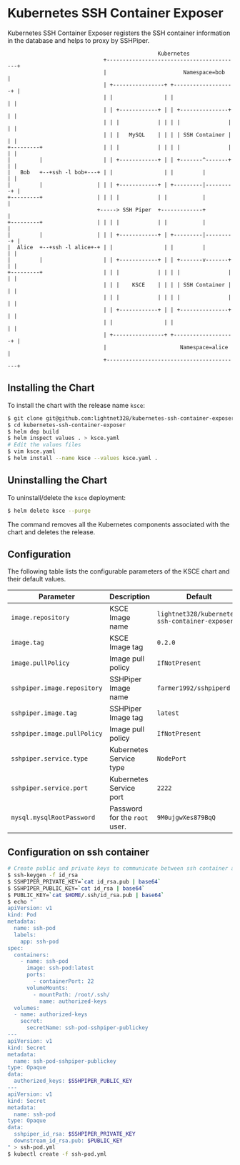 # Kubernetes SSH Container Exposer

Kubernetes SSH Container Exposer registers the SSH container information in the database and helps to proxy by SSHPiper.

```
                                               Kubernetes
                              +------------------------------------------+
                              |                        Namespace=bob     |
                              | +----------------+ +-------------------+ |
                              | |                | |                   | |
                              | | +------------+ | | +---------------+ | |
                              | | |            | | | |               | | |
                              | | |   MySQL    | | | | SSH Container | | |
+---------+                   | | |            | | | |               | | |
|         |                   | | +------------+ | | +-------^-------+ | |
|   Bob   +--+ssh -l bob+---+ | |                | |         |         | |
|         |                 | | | +------------+ | +---------|---------+ |
+---------+                 | | | |            | |           |           |
                            +-----> SSH Piper  +-------------+           |
+---------+                 | | | |            | |           |           |
|         |                 | | | +------------+ | +---------|---------+ |
|  Alice  +--+ssh -l alice+-+ | |                | |         |         | |
|         |                   | | +------------+ | | +-------v-------+ | |
+---------+                   | | |            | | | |               | | |
                              | | |    KSCE    | | | | SSH Container | | |
                              | | |            | | | |               | | |
                              | | +------------+ | | +---------------+ | |
                              | |                | |                   | |
                              | +----------------+ +-------------------+ |
                              |                       Namespace=alice    |
                              +------------------------------------------+
```

## Installing the Chart

To install the chart with the release name `ksce`:

```bash
$ git clone git@github.com:lightnet328/kubernetes-ssh-container-exposer.git
$ cd kubernetes-ssh-container-exposer
$ helm dep build
$ helm inspect values . > ksce.yaml
# Edit the values files
$ vim ksce.yaml
$ helm install --name ksce --values ksce.yaml .
```

## Uninstalling the Chart

To uninstall/delete the `ksce` deployment:

```bash
$ helm delete ksce --purge
```

The command removes all the Kubernetes components associated with the chart and deletes the release.

## Configuration

The following table lists the configurable parameters of the KSCE chart and their default values.

| Parameter                   | Description                   | Default                                        |
| --------------------------- | ----------------------------- | ---------------------------------------------- |
| `image.repository`          | KSCE Image name               | `lightnet328/kubernetes-ssh-container-exposer` |
| `image.tag`                 | KSCE Image tag                | `0.2.0`                                        |
| `image.pullPolicy`          | Image pull policy             | `IfNotPresent`                                 |
| `sshpiper.image.repository` | SSHPiper Image name           | `farmer1992/sshpiperd`                         |
| `sshpiper.image.tag`        | SSHPiper Image tag            | `latest`                                       |
| `sshpiper.image.pullPolicy` | Image pull policy             | `IfNotPresent`                                 |
| `sshpiper.service.type`     | Kubernetes Service type       | `NodePort`                                     |
| `sshpiper.service.port`     | Kubernetes Service port       | `2222`                                         |
| `mysql.mysqlRootPassword`   | Password for the `root` user. | `9M0ujgwXes879BqQ`                             |

## Configuration on ssh container

```bash
# Create public and private keys to communicate between ssh container and sshpiper
$ ssh-keygen -f id_rsa
$ SSHPIPER_PRIVATE_KEY=`cat id_rsa.pub | base64`
$ SSHPIPER_PUBLIC_KEY=`cat id_rsa | base64`
$ PUBLIC_KEY=`cat $HOME/.ssh/id_rsa.pub | base64`
$ echo "
apiVersion: v1
kind: Pod
metadata:
  name: ssh-pod
  labels:
    app: ssh-pod
spec:
  containers:
    - name: ssh-pod
      image: ssh-pod:latest
      ports:
        - containerPort: 22
      volumeMounts:
        - mountPath: /root/.ssh/
          name: authorized-keys
  volumes:
  - name: authorized-keys
    secret:
      secretName: ssh-pod-sshpiper-publickey
---
apiVersion: v1
kind: Secret
metadata:
  name: ssh-pod-sshpiper-publickey
type: Opaque
data:
  authorized_keys: $SSHPIPER_PUBLIC_KEY
---
apiVersion: v1
kind: Secret
metadata:
  name: ssh-pod
type: Opaque
data:
  sshpiper_id_rsa: $SSHPIPER_PRIVATE_KEY
  downstream_id_rsa.pub: $PUBLIC_KEY
" > ssh-pod.yml
$ kubectl create -f ssh-pod.yml
```